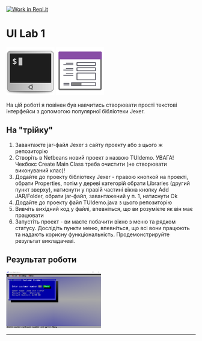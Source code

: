 [![Work in Repl.it](https://classroom.github.com/assets/work-in-replit-14baed9a392b3a25080506f3b7b6d57f295ec2978f6f33ec97e36a161684cbe9.svg)](https://classroom.github.com/online_ide?assignment_repo_id=2780287&assignment_repo_type=AssignmentRepo)
# UI Lab 1
![](terminal-icon.png)
![](gui-icon.png)

На цій роботі я повінен був навчитись створювати прості текстові інтерфейси з допомогою популярної бібліотеки Jexer.

## На "трійку"
1. Завантажте jar-файл Jexer з cайту проекту або з цього ж репозиторію
2. Створіть в Netbeans новий проект з назвою TUIdemo. УВАГА! Чекбокс Create Main Class треба очистити (не створювати виконуваний клас)!
3. Додайте до проекту бібліотеку Jexer - правою кнопкой на проекті, обрати Properties, потім у дереві категорій обрати Libraries (другий пункт зверху), натиснути у правій частині вікна кнопку Add JAR/Folder, обрати jar-файл, завантажений у п. 1, натиснути Ok
4. Додайте до проекту файл TUIdemo.java з цього репозиторію
5. Вивчіть вихідний код у файлі, впевніться, що ви розумієте як він має працювати
6. Запустіть проект - ви маєте побачити вікно з меню та рядком статусу. Дослідіть пункти меню, впевніться, що всі вони працюють та надають корисну функціональність. Продемонстрируйте результат викладачеві.

## Результат роботи
<img src="https://raw.githubusercontent.com/ppc-ntu-khpi/tui-lab1-34-TheOdie/master/Skrin.PNG" width="50%"/>

---

